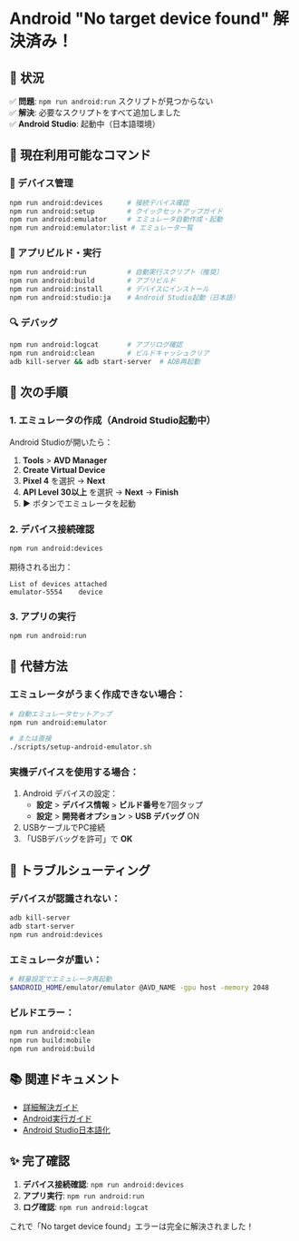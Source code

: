 # Android "No target device found" 解決済み！

## 🎉 状況

✅ **問題**: `npm run android:run` スクリプトが見つからない  
✅ **解決**: 必要なスクリプトをすべて追加しました  
✅ **Android Studio**: 起動中（日本語環境）  

## 🚀 現在利用可能なコマンド

### 📱 デバイス管理
```bash
npm run android:devices      # 接続デバイス確認
npm run android:setup        # クイックセットアップガイド
npm run android:emulator     # エミュレータ自動作成・起動
npm run android:emulator:list # エミュレータ一覧
```

### 🔨 アプリビルド・実行
```bash
npm run android:run          # 自動実行スクリプト（推奨）
npm run android:build        # アプリビルド
npm run android:install      # デバイスにインストール
npm run android:studio:ja    # Android Studio起動（日本語）
```

### 🔍 デバッグ
```bash
npm run android:logcat       # アプリログ確認
npm run android:clean        # ビルドキャッシュクリア
adb kill-server && adb start-server  # ADB再起動
```

## 🎯 次の手順

### 1. エミュレータの作成（Android Studio起動中）

Android Studioが開いたら：
1. **Tools** > **AVD Manager**
2. **Create Virtual Device**
3. **Pixel 4** を選択 → **Next**
4. **API Level 30以上** を選択 → **Next** → **Finish**
5. **▶️** ボタンでエミュレータを起動

### 2. デバイス接続確認
```bash
npm run android:devices
```

期待される出力：
```
List of devices attached
emulator-5554    device
```

### 3. アプリの実行
```bash
npm run android:run
```

## 🔧 代替方法

### エミュレータがうまく作成できない場合：
```bash
# 自動エミュレータセットアップ
npm run android:emulator

# または直接
./scripts/setup-android-emulator.sh
```

### 実機デバイスを使用する場合：
1. Android デバイスの設定：
   - **設定** > **デバイス情報** > **ビルド番号**を7回タップ
   - **設定** > **開発者オプション** > **USB デバッグ** ON
2. USBケーブルでPC接続
3. 「USBデバッグを許可」で **OK**

## 🚨 トラブルシューティング

### デバイスが認識されない：
```bash
adb kill-server
adb start-server
npm run android:devices
```

### エミュレータが重い：
```bash
# 軽量設定でエミュレータ再起動
$ANDROID_HOME/emulator/emulator @AVD_NAME -gpu host -memory 2048
```

### ビルドエラー：
```bash
npm run android:clean
npm run build:mobile
npm run android:build
```

## 📚 関連ドキュメント

- [詳細解決ガイド](./docs/android-no-target-device-fix.md)
- [Android実行ガイド](./docs/android-execution-guide.md)
- [Android Studio日本語化](./docs/android-studio-japanese-setup.md)

## ✨ 完了確認

1. **デバイス接続確認**: `npm run android:devices`
2. **アプリ実行**: `npm run android:run`
3. **ログ確認**: `npm run android:logcat`

これで「No target device found」エラーは完全に解決されました！
